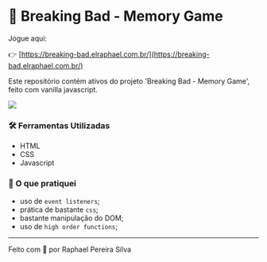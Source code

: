 # 📌 Breaking Bad - Memory Game

Jogue aqui:

👉 [https://breaking-bad.elraphael.com.br/](https://breaking-bad.elraphael.com.br/)

Este repositório contém ativos do projeto 'Breaking Bad - Memory Game', feito com vanilla javascript.

![](./app-memory-game.gif)

### 🛠 Ferramentas Utilizadas

- HTML
- CSS
- Javascript

### 📝 O que pratiquei

- uso de `event listeners`;
- prática de bastante `css`;
- bastante manipulação do DOM;
- uso de `high order functions`;

---

Feito com 💚 por Raphael Pereira Silva

